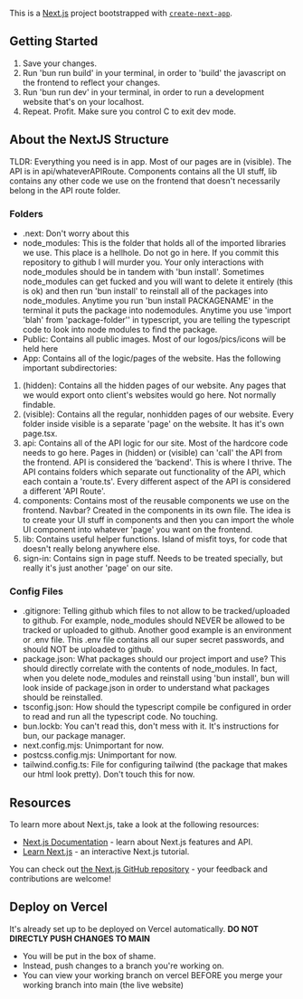 This is a [Next.js](https://nextjs.org/) project bootstrapped with [`create-next-app`](https://github.com/vercel/next.js/tree/canary/packages/create-next-app).

## Getting Started

1. Save your changes.
2. Run 'bun run build' in your terminal, in order to 'build' the javascript on the frontend to reflect your changes.
3. Run 'bun run dev' in your terminal, in order to run a development website that's on your localhost.
4. Repeat. Profit. Make sure you control C to exit dev mode.

## About the NextJS Structure
TLDR: Everything you need is in app. Most of our pages are in (visible). The API is in api/whateverAPIRoute. Components contains all the UI stuff, lib contains any other code we use on the frontend that doesn't necessarily belong in the API route folder.
### Folders

- .next: Don't worry about this
- node_modules: This is the folder that holds all of the imported libraries we use. This place is a hellhole. Do not go in here. If you commit this repository to github I will murder you. Your only interactions with node_modules should be in tandem with 'bun install'. Sometimes node_modules can get fucked and you will want to delete it entirely (this is ok) and then run 'bun install' to reinstall all of the packages into node_modules. Anytime you run 'bun install PACKAGENAME' in the terminal it puts the package into nodemodules. Anytime you use 'import 'blah' from 'package-folder'' in typescript, you are telling the typescript code to look into node modules to find the package.
- Public: Contains all public images. Most of our logos/pics/icons will be held here
- App: Contains all of the logic/pages of the website. Has the following important subdirectories:
1. (hidden): Contains all the hidden pages of our website. Any pages that we would export onto client's websites would go here. Not normally findable.
2. (visible): Contains all the regular, nonhidden pages of our website. Every folder inside visible is a separate 'page' on the website. It has it's own page.tsx.
3. api: Contains all of the API logic for our site. Most of the hardcore code needs to go here. Pages in (hidden) or (visible) can 'call' the API from the frontend. API is considered the 'backend'. This is where I thrive. The API contains folders which separate out functionality of the API, which each contain a 'route.ts'. Every different aspect of the API is considered a different 'API Route'.
4. components: Contains most of the reusable components we use on the frontend. Navbar? Created in the components in its own file. The idea is to create your UI stuff in components and then you can import the whole UI component into whatever 'page' you want on the frontend.
5. lib: Contains useful helper functions. Island of misfit toys, for code that doesn't really belong anywhere else.
6. sign-in: Contains sign in page stuff. Needs to be treated specially, but really it's just another 'page' on our site.
   


### Config Files
- .gitignore: Telling github which files to not allow to be tracked/uploaded to github. For example, node_modules should NEVER be allowed to be tracked or uploaded to github. Another good example is an environment or .env file. This .env file contains all our super secret passwords, and should NOT be uploaded to github.
- package.json: What packages should our project import and use? This should directly correlate with the contents of node_modules. In fact, when you delete node_modules and reinstall using 'bun install', bun will look inside of package.json in order to understand what packages should be reinstalled. 
- tsconfig.json: How should the typescript compile be configured in order to read and run all the typescript code. No touching.
- bun.lockb: You can't read this, don't mess with it. It's instructions for bun, our package manager.
- next.config.mjs: Unimportant for now.
- postcss.config.mjs: Unimportant for now.
- tailwind.config.ts: File for configuring tailwind (the package that makes our html look pretty). Don't touch this for now.


## Resources

To learn more about Next.js, take a look at the following resources:

- [Next.js Documentation](https://nextjs.org/docs) - learn about Next.js features and API.
- [Learn Next.js](https://nextjs.org/learn) - an interactive Next.js tutorial.

You can check out [the Next.js GitHub repository](https://github.com/vercel/next.js/) - your feedback and contributions are welcome!

## Deploy on Vercel

It's already set up to be deployed on Vercel automatically.
**DO NOT DIRECTLY PUSH CHANGES TO MAIN**
- You will be put in the box of shame.
- Instead, push changes to a branch you're working on.
- You can view your working branch on vercel BEFORE you merge your working branch into main (the live website)
  
